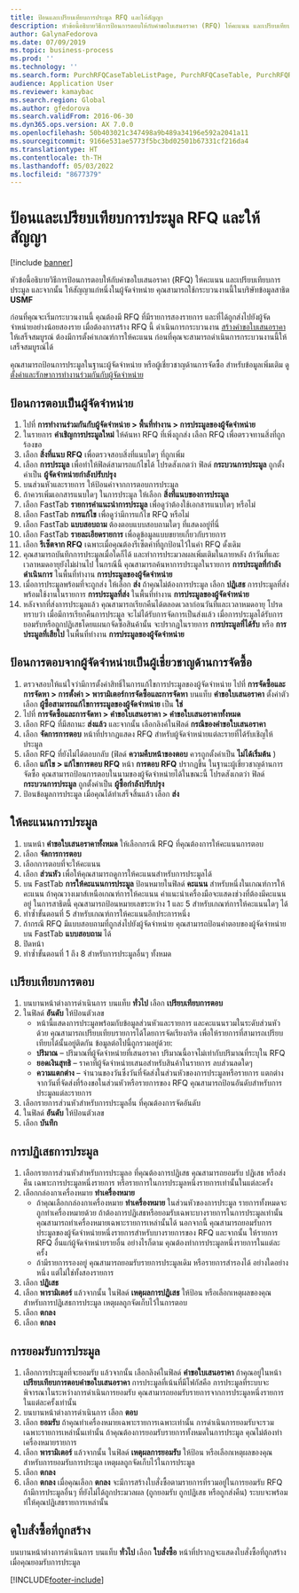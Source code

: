 ```yaml
---
title: ป้อนและเปรียบเทียบการประมูล RFQ และให้สัญญา
description: หัวข้อนี้อธิบายวิธีการป้อนการตอบให้กับคำขอใบเสนอราคา (RFQ) ให้คะแนน และเปรียบเทียบการประมูล และจากนั้น ให้สัญญาแก่หนึ่งในผู้จัดจำหน่าย
author: GalynaFedorova
ms.date: 07/09/2019
ms.topic: business-process
ms.prod: ''
ms.technology: ''
ms.search.form: PurchRFQCaseTableListPage, PurchRFQCaseTable, PurchRFQReplyTable, PurchRFQCompare, PurchRFQEditLines, PurchRFQEditLinesParameters, PurchTable, PurchTablePart, PurchRFQCompareLinePrices, PurchRFQCompareRFQ
audience: Application User
ms.reviewer: kamaybac
ms.search.region: Global
ms.author: gfedorova
ms.search.validFrom: 2016-06-30
ms.dyn365.ops.version: AX 7.0.0
ms.openlocfilehash: 50b403021c347498a9b489a34196e592a2041a11
ms.sourcegitcommit: 9166e531ae5773f5bc3bd02501b67331cf216da4
ms.translationtype: HT
ms.contentlocale: th-TH
ms.lasthandoff: 05/03/2022
ms.locfileid: "8677379"
---
```

# <a name="enter-and-compare-rfq-bids-and-award-contracts"></a>ป้อนและเปรียบเทียบการประมูล RFQ และให้สัญญา

[!include [banner](../../includes/banner.md)]

หัวข้อนี้อธิบายวิธีการป้อนการตอบให้กับคำขอใบเสนอราคา (RFQ) ให้คะแนน และเปรียบเทียบการประมูล และจากนั้น ให้สัญญาแก่หนึ่งในผู้จัดจำหน่าย คุณสามารถใช้กระบวนงานนี้ในบริษัทข้อมูลสาธิต **USMF**

ก่อนที่คุณจะเริ่มกระบวนงานนี้ คุณต้องมี RFQ ที่มีรายการสองรายการ และที่ได้ถูกส่งไปยังผู้จัดจำหน่ายอย่างน้อยสองราย เมื่อต้องการสร้าง RFQ นี้ ดำเนินการกระบวนงาน [สร้างคำขอใบเสนอราคา](create-request-quotation.md) ให้เสร็จสมบูรณ์ ต้องมีการตั้งค่าเกณฑ์การให้คะแนน ก่อนที่คุณจะสามารถดำเนินการกระบวนงานนี้ให้เสร็จสมบูรณ์ได้

คุณสามารถป้อนการประมูลในฐานะผู้จัดจำหน่าย หรือผู้เชี่ยวชาญด้านการจัดซื้อ สำหรับข้อมูลเพิ่มเติม ดู [ตั้งค่าและรักษาการทำงานร่วมกันกับผู้จัดจำหน่าย](../set-up-maintain-vendor-collaboration.md)

## <a name="enter-a-reply-as-a-vendor"></a>ป้อนการตอบเป็นผู้จัดจำหน่าย

1. ไปที่ **การทำงานร่วมกันกับผู้จัดจำหน่าย \> พื้นที่ทำงาน \> การประมูลของผู้จัดจำหน่าย**
2. ในรายการ **คำเชิญการประมูลใหม่** ให้ค้นหา RFQ ที่เพิ่งถูกส่ง เลือก RFQ เพื่อตรวจทานสิ่งที่ถูกร้องขอ
3. เลือก **สิ่งที่แนบ RFQ** เพื่อตรวจสอบสิ่งที่แนบใดๆ ที่ถูกเพิ่ม
4. เลือก **การประมูล** เพื่อทำให้ฟิลด์สามารถแก้ไขได้ โปรดสังเกตว่า ฟิลด์ **กระบวนการประมูล** ถูกตั้งค่าเป็น **ผู้จัดจำหน่ายกำลังปรับปรุง**
5. บนส่วนหัวและรายการ ให้ป้อนค่าจากการตอบการประมูล
6. ถ้าควรเพิ่มเอกสารแนบใดๆ ในการประมูล ให้เลือก **สิ่งที่แนบของการประมูล**
7. เลือก FastTab **รายการคำแนะนำการประมูล** เพื่อดูว่าต้องใช้เอกสารแนบใดๆ หรือไม่
8. เลือก FastTab **การแก้ไข** เพื่อดูว่ามีการแก้ไข RFQ หรือไม่
9. เลือก FastTab **แบบสอบถาม** ต้องตอบแบบสอบถามใดๆ ที่แสดงอยู่ที่นี่
10. เลือก FastTab **รายละเอียดรายการ** เพื่อดูข้อมูลแบบขยายเกี่ยวกับรายการ
11. เลือก **รีเซ็ตจาก RFQ** เฉพาะเมื่อคุณต้องรีเซ็ตค่าที่ถูกป้อนไว้ในค่า RFQ ดั้งเดิม
12. คุณสามารถบันทึกการประมูลเมื่อใดก็ได้ และทำการประมวลผลเพิ่มเติมในภายหลัง ถ้าวันที่และเวลาหมดอายุยังไม่ผ่านไป ในกรณีนี้ คุณสามารถค้นหาการประมูลในรายการ **การประมูลที่กำลังดำเนินการ** ในพื้นที่ทำงาน **การประมูลของผู้จัดจำหน่าย**
13. เมื่อการประมูลพร้อมที่จะถูกส่ง ให้เลือก **ส่ง** ถ้าคุณไม่ต้องการประมูล เลือก **ปฏิเสธ** การประมูลที่ส่งพร้อมใช้งานในรายการ **การประมูลที่ส่ง** ในพื้นที่ทำงาน **การประมูลของผู้จัดจำหน่าย**  
14. หลังจากที่ส่งการประมูลแล้ว คุณสามารถเรียกคืนได้ตลอดเวลาก่อนวันที่และเวลาหมดอายุ โปรดทราบว่า เมื่อมีการเรียกคืนการประมูล จะไม่ได้รับการจัดการเป็นส่งแล้ว เมื่อการประมูลได้รับการยอมรับหรือถูกปฏิเสธโดยแผนกจัดซื้อสินค้านั้น จะปรากฏในรายการ **การประมูลที่ได้รับ** หรือ **การประมูลที่เสียไป** ในพื้นที่ทำงาน **การประมูลของผู้จัดจำหน่าย**  

## <a name="enter-a-reply-from-a-vendor-as-a-procurement-professional"></a>ป้อนการตอบจากผู้จัดจำหน่ายเป็นผู้เชี่ยวชาญด้านการจัดซื้อ

1. ตรวจสอบให้แน่ใจว่ามีการตั้งค่าสิทธิ์ในการแก้ไขการประมูลของผู้จัดจำหน่าย ไปที่ **การจัดซื้อและการจัดหา \> การตั้งค่า \> พารามิเตอร์การจัดซื้อและการจัดหา** บนแท็บ **คำขอใบเสนอราคา** ตั้งค่าตัวเลือก **ผู้ซื้อสามารถแก้ไขการระมูลของผู้จัดจำหน่าย** เป็น **ใช่**
2. ไปที่ **การจัดซื้อและการจัดหา \> คำขอใบเสนอราคา \> คำขอใบเสนอราคาทั้งหมด**
3. เลือก RFQ ที่มีสถานะ **ส่งแล้ว** และจากนั้น เลือกลิงค์ในฟิลด์ **กรณีของคำขอใบเสนอราคา**
4. เลือก **จัดการการตอบ** หน้าที่ปรากฏแสดง RFQ สำหรับผู้จัดจำหน่ายแต่ละรายที่ได้รับเชิญให้ประมูล
5. เลือก RFQ ที่ยังไม่ได้ตอบกลับ (ฟิลด์ **ความคืบหน้าของตอบ** ควรถูกตั้งค่าเป็น **ไม่ได้เริ่มต้น** )
6. เลือก **แก้ไข \> แก้ไขการตอบ RFQ** หน้า **การตอบ RFQ** ปรากฏขึ้น ในฐานะผู้เชี่ยวชาญด้านการจัดซื้อ คุณสามารถป้อนการตอบในนามของผู้จัดจำหน่ายได้ในขณะนี้ โปรดสังเกตว่า ฟิลด์ **กระบวนการประมูล** ถูกตั้งค่าเป็น **ผู้ซื้อกำลังปรับปรุง**  
7. ป้อนข้อมูลการประมูล เมื่อคุณได้ทำเสร็จสิ้นแล้ว เลือก **ส่ง**

## <a name="score-the-bids"></a>ให้คะแนนการประมูล

1. บนหน้า **คำขอใบเสนอราคาทั้งหมด** ให้เลือกกรณี RFQ ที่คุณต้องการให้คะแนนการตอบ
2. เลือก **จัดการการตอบ**
3. เลือกการตอบที่จะให้คะแนน
4. เลือก **ส่วนหัว** เพื่อให้คุณสามารถดูการให้คะแนนสำหรับการประมูลได้
5. บน FastTab **การให้คะแนนการประมูล** ป้อนหมายในฟิลด์ **คะแนน** สำหรับหนึ่งในเกณฑ์การให้คะแนน ถ้าคุณวางเมาส์เหนือเกณฑ์การให้คะแนน คำแนะนำเครื่องมือจะแสดงช่วงที่ต้องมีคะแนนอยู่ ในการสาธิตนี้ คุณสามารถป้อนหมายเลขระหว่าง 1 และ 5 สำหรับเกณฑ์การให้คะแนนใดๆ ได้  
6. ทำซ้ำขั้นตอนที่ 5 สำหรับเกณฑ์การให้คะแนนอีกประการหนึ่ง
7. ถ้ากรณี RFQ มีแบบสอบถามที่ถูกส่งไปยังผู้จัดจำหน่าย คุณสามารถป้อนคำตอบของผู้จัดจำหน่ายบน FastTab **แบบสอบถาม** ได้
8. ปิดหน้า
9. ทำซ้ำขั้นตอนที่ 1 ถึง 8 สำหรับการประมูลอื่นๆ ทั้งหมด

## <a name="compare-the-replies"></a>เปรียบเทียบการตอบ

1. บนบานหน้าต่างการดำเนินการ บนแท็บ **ทั่วไป** เลือก **เปรียบเทียบการตอบ**
2. ในฟิลด์ **อันดับ** ให้ป้อนตัวเลข  
    - หน้านี้แสดงการประมูลพร้อมกับข้อมูลส่วนหัวและรายการ และคะแนนรวมในระดับส่วนหัวด้วย คุณสามารถเปรียบเทียบรายการได้โดยการจัดเรียงกริด เพื่อให้รายการที่สามารถเปรียบเทียบได้นั้นอยู่ติดกัน ข้อมูลต่อไปนี้ถูกรวมอยู่ด้วย:
    - **ปริมาณ** – ปริมาณที่ผู้จัดจำหน่ายที่เสนอราคา ปริมาณนี้อาจไม่เท่ากับปริมาณที่ระบุใน RFQ
    - **ยอดเงินสุทธิ** – ราคาที่ผู้จัดจำหน่ายเสนอสำหรับสินค้าในรายการ ลบส่วนลดใดๆ
    - **ความแตกต่าง** – จำนวนของวันซึ่งวันที่จัดส่งในส่วนหัวของการประมูลหรือรายการ แตกต่างจากวันที่จัดส่งที่ร้องขอในส่วนหัวหรือรายการของ RFQ คุณสามารถป้อนอันดับสำหรับการประมูลแต่ละรายการ  
3. เลือกรายการส่วนหัวสำหรับการประมูลอื่น ที่คุณต้องการจัดอันดับ
4. ในฟิลด์ **อันดับ** ให้ป้อนตัวเลข
5. เลือก **บันทึก**

## <a name="reject-a-bid"></a>การปฏิเสธการประมูล

1. เลือกรายการส่วนหัวสำหรับการประมูลอ ที่คุณต้องการปฏิเสธ คุณสามารถยอมรับ ปฏิเสธ หรือส่งคืน เฉพาะการประมูลหนึ่งรายการ หรือรายการในการประมูลหนึ่งรายการเท่านั้นในแต่ละครั้ง
2. เลือกกล่องกาเครื่องหมาย **ทำเครื่องหมาย**  
    - ถ้าคุณเลือกกล่องกาเครื่องหมาย **ทำเครื่องหมาย** ในส่วนหัวของการประมูล รายการทั้งหมดจะถูกทำเครื่องหมายด้วย ถ้าต้องการปฏิเสธหรือยอมรับเฉพาะบางรายการในการประมูลเท่านั้น คุณสามารถทำเครื่องหมายเฉพาะรายการเหล่านั้นได้ นอกจากนี้ คุณสามารถยอมรับการประมูลของผู้จัดจำหน่ายหนึ่งรายการสำหรับบางรายการของ RFQ และจากนั้น ให้รายการ RFQ อื่นแก่ผู้จัดจำหน่ายรายอื่น อย่างไรก็ตาม คุณต้องทำการประมูลหนึ่งรายการในแต่ละครั้ง  
    - ถ้ามีรายการรองอยู่ คุณสามารถยอมรับรายการประมูลเดิม หรือรายการสำรองได้ อย่างใดอย่างหนึ่ง แต่ไม่ใช่ทั้งสองรายการ  
3. เลือก **ปฏิเสธ**
4. เลือก **พารามิเตอร์** แล้วจากนั้น ในฟิลด์ **เหตุผลการปฏิเสธ** ให้ป้อน หรือเลือกเหตุผลของคุณสำหรับการปฏิเสธการประมูล เหตุผลถูกจัดเก็บไว้ในการตอบ  
5. เลือก **ตกลง**
6. เลือก **ตกลง**

## <a name="accept-a-bid"></a>การยอมรับการประมูล

1. เลือกการประมูลที่จะยอมรับ แล้วจากนั้น เลือกลิงค์ในฟิลด์ **คำขอใบเสนอราคา** ถ้าคุณอยู่ในหน้า **เปรียบเทียบการตอบคำขอใบเสนอราคา** การประมูลที่เน้นที่มีโฟกัสคือ การประมูลที่ระบบจะพิจารณาในระหว่างการดำเนินการยอมรับ คุณสามารถยอมรับรายการจากการประมูลหนึ่งรายการในแต่ละครั้งเท่านั้น  
2. บนบานหน้าต่างการดำเนินการ เลือก **ตอบ**
3. เลือก **ยอมรับ** ถ้าคุณทำเครื่องหมายเฉพาะรายการเฉพาะเท่านั้น การดำเนินการยอมรับจะรวมเฉพาะรายการเหล่านั้นเท่านั้น ถ้าคุณต้องการยอมรับรายการทั้งหมดในการประมูล คุณไม่ต้องทำเครื่องหมายรายการ  
4. เลือก **พารามิเตอร์** แล้วจากนั้น ในฟิลด์ **เหตุผลการยอมรับ** ให้ป้อน หรือเลือกเหตุผลของคุณสำหรับการยอมรับการประมูล เหตุผลถูกจัดเก็บไว้ในการประมูล  
5. เลือก **ตกลง**
6. เลือก **ตกลง** เมื่อคุณเลือก **ตกลง** จะมีการสร้างใบสั่งซื้อตามรายการที่รวมอยู่ในการยอมรับ RFQ ถ้ามีการประมูลอื่นๆ ที่ยังไม่ได้ถูกประมวลผล (ถูกยอมรับ ถูกปฏิเสธ หรือถูกส่งคืน) ระบบจะพร้อมท์ให้คุณปฏิเสธรายการเหล่านั้น  

## <a name="view-the-purchase-order-that-is-generated"></a>ดูใบสั่งซื้อที่ถูกสร้าง

บนบานหน้าต่างการดำเนินการ บนแท็บ **ทั่วไป** เลือก **ใบสั่งซื้อ** หน้าที่ปรากฏจะแสดงใบสั่งซื้อที่ถูกสร้าง เมื่อคุณยอมรับการประมูล


[!INCLUDE[footer-include](../../../includes/footer-banner.md)]